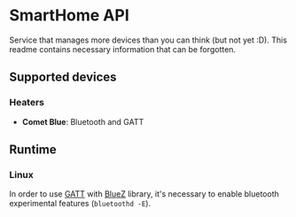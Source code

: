 # SmartHome API

Service that manages more devices than you can think (but not yet :D). This readme contains necessary 
information that can be forgotten.

## Supported devices

### Heaters

 * **Comet Blue**: Bluetooth and GATT


## Runtime

### Linux

In order to use [GATT](https://www.bluetooth.com/specifications/gatt/generic-attributes-overview) 
with [BlueZ](http://www.bluez.org/) library, it's necessary to enable bluetooth experimental
features (`bluetoothd -E`).
